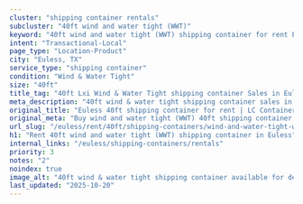 ```yaml
---
cluster: "shipping container rentals"
subcluster: "40ft wind and water tight (WWT)"
keyword: "40ft wind and water tight (WWT) shipping container for rent Euless, TX"
intent: "Transactional-Local"
page_type: "Location-Product"
city: "Euless, TX"
service_type: "shipping container"
condition: "Wind & Water Tight"
size: "40ft"
title_tag: "40ft Lxi Wind & Water Tight shipping container Sales in Euless | LC Container"
meta_description: "40ft wind & water tight shipping container sales in Euless. Fast delivery, competitive pricing. Serving shipping containers area. Quote ID: HRS. Call (214) 524-4168 for your free quote today."
original_title: "Euless 40ft shipping container for rent | LC Container"
original_meta: "Buy wind and water tight (WWT) 40ft shipping container rent with local delivery in Euless, TX. LC Container — local Since 2003. Request a fast quote today."
url_slug: "/euless/rent/40ft/shipping-containers/wind-and-water-tight-wwt"
h1: "Rent 40ft wind and water tight (WWT) shipping container in Euless"
internal_links: "/euless/shipping-containers/rentals"
priority: 3
notes: "2"
noindex: true
image_alt: "40ft wind & water tight shipping container available for delivery in Euless"
last_updated: "2025-10-20"
---
```


<!-- TODO: Add unique city/inventory copy, images, and internal links here. -->
